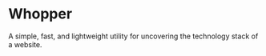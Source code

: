 # Whopper

A simple, fast, and lightweight utility for uncovering the technology stack of a website.

